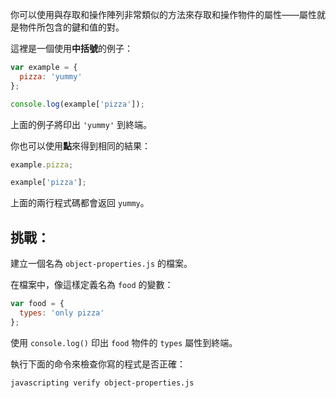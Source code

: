 你可以使用與存取和操作陣列非常類似的方法來存取和操作物件的屬性——屬性就是物件所包含的鍵和值的對。

這裡是一個使用**中括號**的例子：

```js
var example = {
  pizza: 'yummy'
};

console.log(example['pizza']);
```

上面的例子將印出 `'yummy'` 到終端。

你也可以使用**點**來得到相同的結果：

```js
example.pizza;

example['pizza'];
```

上面的兩行程式碼都會返回 `yummy`。

## 挑戰：

建立一個名為 `object-properties.js` 的檔案。

在檔案中，像這樣定義名為 `food` 的變數：

```js
var food = {
  types: 'only pizza'
};
```

使用 `console.log()` 印出 `food` 物件的 `types` 屬性到終端。

執行下面的命令來檢查你寫的程式是否正確：

```bash
javascripting verify object-properties.js
```
